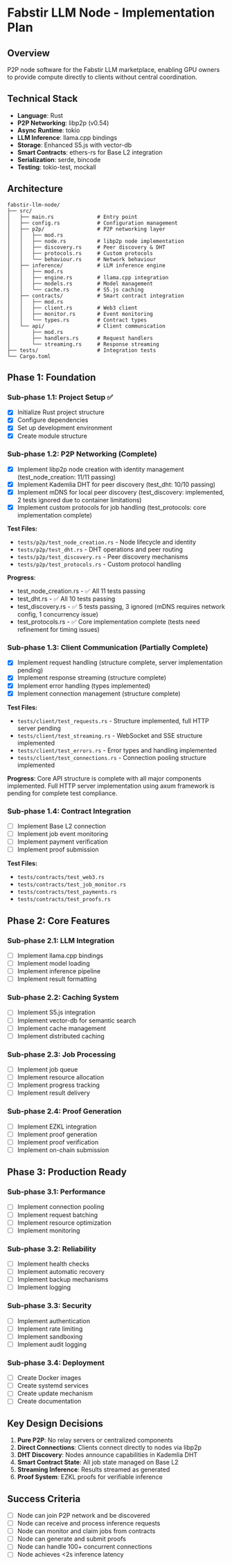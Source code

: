 # Fabstir LLM Node - Implementation Plan

## Overview

P2P node software for the Fabstir LLM marketplace, enabling GPU owners to provide compute directly to clients without central coordination.

## Technical Stack

- **Language**: Rust
- **P2P Networking**: libp2p (v0.54)
- **Async Runtime**: tokio
- **LLM Inference**: llama.cpp bindings
- **Storage**: Enhanced S5.js with vector-db
- **Smart Contracts**: ethers-rs for Base L2 integration
- **Serialization**: serde, bincode
- **Testing**: tokio-test, mockall

## Architecture

```
fabstir-llm-node/
├── src/
│   ├── main.rs              # Entry point
│   ├── config.rs            # Configuration management
│   ├── p2p/                 # P2P networking layer
│   │   ├── mod.rs
│   │   ├── node.rs          # libp2p node implementation
│   │   ├── discovery.rs     # Peer discovery & DHT
│   │   ├── protocols.rs     # Custom protocols
│   │   └── behaviour.rs     # Network behaviour
│   ├── inference/           # LLM inference engine
│   │   ├── mod.rs
│   │   ├── engine.rs        # llama.cpp integration
│   │   ├── models.rs        # Model management
│   │   └── cache.rs         # S5.js caching
│   ├── contracts/           # Smart contract integration
│   │   ├── mod.rs
│   │   ├── client.rs        # Web3 client
│   │   ├── monitor.rs       # Event monitoring
│   │   └── types.rs         # Contract types
│   └── api/                 # Client communication
│       ├── mod.rs
│       ├── handlers.rs      # Request handlers
│       └── streaming.rs     # Response streaming
├── tests/                   # Integration tests
└── Cargo.toml
```

## Phase 1: Foundation

### Sub-phase 1.1: Project Setup ✅

- [x] Initialize Rust project structure
- [x] Configure dependencies
- [x] Set up development environment
- [x] Create module structure

### Sub-phase 1.2: P2P Networking (Complete)

- [x] Implement libp2p node creation with identity management (test_node_creation: 11/11 passing)
- [x] Implement Kademlia DHT for peer discovery (test_dht: 10/10 passing)
- [x] Implement mDNS for local peer discovery (test_discovery: implemented, 2 tests ignored due to container limitations)
- [x] Implement custom protocols for job handling (test_protocols: core implementation complete)

**Test Files:**

- `tests/p2p/test_node_creation.rs` - Node lifecycle and identity
- `tests/p2p/test_dht.rs` - DHT operations and peer routing
- `tests/p2p/test_discovery.rs` - Peer discovery mechanisms
- `tests/p2p/test_protocols.rs` - Custom protocol handling

**Progress**: 
- test_node_creation.rs - ✅ All 11 tests passing
- test_dht.rs - ✅ All 10 tests passing
- test_discovery.rs - ✅ 5 tests passing, 3 ignored (mDNS requires network config, 1 concurrency issue)
- test_protocols.rs - ✅ Core implementation complete (tests need refinement for timing issues)

### Sub-phase 1.3: Client Communication (Partially Complete)

- [x] Implement request handling (structure complete, server implementation pending)
- [x] Implement response streaming (structure complete)
- [x] Implement error handling (types implemented)
- [x] Implement connection management (structure complete)

**Test Files:**

- `tests/client/test_requests.rs` - Structure implemented, full HTTP server pending
- `tests/client/test_streaming.rs` - WebSocket and SSE structure implemented
- `tests/client/test_errors.rs` - Error types and handling implemented
- `tests/client/test_connections.rs` - Connection pooling structure implemented

**Progress**: Core API structure is complete with all major components implemented. Full HTTP server implementation using axum framework is pending for complete test compliance.

### Sub-phase 1.4: Contract Integration

- [ ] Implement Base L2 connection
- [ ] Implement job event monitoring
- [ ] Implement payment verification
- [ ] Implement proof submission

**Test Files:**

- `tests/contracts/test_web3.rs`
- `tests/contracts/test_job_monitor.rs`
- `tests/contracts/test_payments.rs`
- `tests/contracts/test_proofs.rs`

## Phase 2: Core Features

### Sub-phase 2.1: LLM Integration

- [ ] Implement llama.cpp bindings
- [ ] Implement model loading
- [ ] Implement inference pipeline
- [ ] Implement result formatting

### Sub-phase 2.2: Caching System

- [ ] Implement S5.js integration
- [ ] Implement vector-db for semantic search
- [ ] Implement cache management
- [ ] Implement distributed caching

### Sub-phase 2.3: Job Processing

- [ ] Implement job queue
- [ ] Implement resource allocation
- [ ] Implement progress tracking
- [ ] Implement result delivery

### Sub-phase 2.4: Proof Generation

- [ ] Implement EZKL integration
- [ ] Implement proof generation
- [ ] Implement proof verification
- [ ] Implement on-chain submission

## Phase 3: Production Ready

### Sub-phase 3.1: Performance

- [ ] Implement connection pooling
- [ ] Implement request batching
- [ ] Implement resource optimization
- [ ] Implement monitoring

### Sub-phase 3.2: Reliability

- [ ] Implement health checks
- [ ] Implement automatic recovery
- [ ] Implement backup mechanisms
- [ ] Implement logging

### Sub-phase 3.3: Security

- [ ] Implement authentication
- [ ] Implement rate limiting
- [ ] Implement sandboxing
- [ ] Implement audit logging

### Sub-phase 3.4: Deployment

- [ ] Create Docker images
- [ ] Create systemd services
- [ ] Create update mechanism
- [ ] Create documentation

## Key Design Decisions

1. **Pure P2P**: No relay servers or centralized components
2. **Direct Connections**: Clients connect directly to nodes via libp2p
3. **DHT Discovery**: Nodes announce capabilities in Kademlia DHT
4. **Smart Contract State**: All job state managed on Base L2
5. **Streaming Inference**: Results streamed as generated
6. **Proof System**: EZKL proofs for verifiable inference

## Success Criteria

- [ ] Node can join P2P network and be discovered
- [ ] Node can receive and process inference requests
- [ ] Node can monitor and claim jobs from contracts
- [ ] Node can generate and submit proofs
- [ ] Node can handle 100+ concurrent connections
- [ ] Node achieves <2s inference latency
